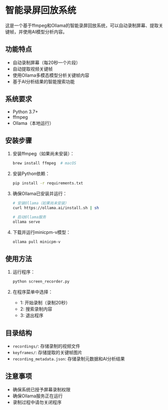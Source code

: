 # 智能录屏回放系统

这是一个基于ffmpeg和Ollama的智能录屏回放系统，可以自动录制屏幕、提取关键帧，并使用AI模型分析内容。

## 功能特点

- 自动录制屏幕（每20秒一个片段）
- 自动提取视频关键帧
- 使用Ollama多模态模型分析关键帧内容
- 基于AI分析结果的智能搜索功能

## 系统要求

- Python 3.7+
- ffmpeg
- Ollama（本地运行）

## 安装步骤

1. 安装ffmpeg（如果尚未安装）：
   ```bash
   brew install ffmpeg  # macOS
   ```

2. 安装Python依赖：
   ```bash
   pip install -r requirements.txt
   ```

3. 确保Ollama已安装并运行：
   ```bash
   # 安装Ollama（如果尚未安装）
   curl https://ollama.ai/install.sh | sh
   
   # 启动Ollama服务
   ollama serve
   ```

4. 下载并运行minicpm-v模型：
   ```bash
   ollama pull minicpm-v
   ```

## 使用方法

1. 运行程序：
   ```bash
   python screen_recorder.py
   ```

2. 在程序菜单中选择：
   - 1: 开始录制（录制20秒）
   - 2: 搜索录制内容
   - 3: 退出程序

## 目录结构

- `recordings/`: 存储录制的视频文件
- `keyframes/`: 存储提取的关键帧图片
- `recording_metadata.json`: 存储录制元数据和AI分析结果

## 注意事项

- 确保系统已授予屏幕录制权限
- 确保Ollama服务正在运行
- 录制过程中请勿关闭程序 